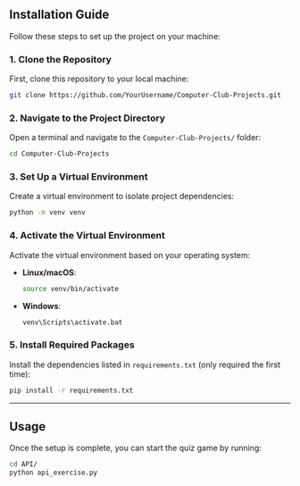 ## Installation Guide

Follow these steps to set up the project on your machine:

### 1. Clone the Repository

First, clone this repository to your local machine:

```bash
git clone https://github.com/YourUsername/Computer-Club-Projects.git
```

### 2. Navigate to the Project Directory

Open a terminal and navigate to the `Computer-Club-Projects/` folder:

```bash
cd Computer-Club-Projects
```

### 3. Set Up a Virtual Environment

Create a virtual environment to isolate project dependencies:

```bash
python -m venv venv
```

### 4. Activate the Virtual Environment

Activate the virtual environment based on your operating system:

- **Linux/macOS**:

  ```bash
  source venv/bin/activate
  ```

- **Windows**:
  ```bash
  venv\Scripts\activate.bat
  ```

### 5. Install Required Packages

Install the dependencies listed in `requirements.txt` (only required the first time):

```bash
pip install -r requirements.txt
```

---

## Usage

Once the setup is complete, you can start the quiz game by running:

```bash
cd API/
python api_exercise.py
```
